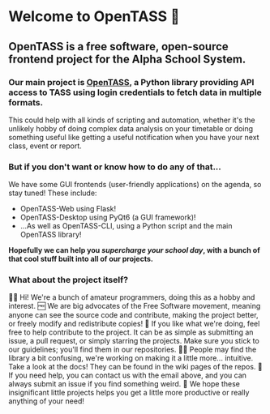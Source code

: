 # Welcome to OpenTASS 👋

## OpenTASS is a free software, open-source frontend project for the Alpha School System.

### Our main project is [OpenTASS](github.com/OpenTASS/OpenTASS), a Python library providing API access to TASS using login credentials to fetch data in multiple formats.

This could help with all kinds of scripting and automation, whether it's the unlikely hobby of doing complex data analysis on your timetable or doing something useful like getting a useful notification when you have your next class, event or report. 

### But if you don't want or know how to do any of that...

We have some GUI frontends (user-friendly applications) on the agenda, so stay tuned! These include:
- OpenTASS-Web using Flask!
- OpenTASS-Desktop using PyQt6 (a GUI framework)!
- ...As well as OpenTASS-CLI, using a Python script and the main OpenTASS library!

**Hopefully we can help you *supercharge your school day*, with a bunch of that cool stuff built into all of our projects.**

### What about the project itself?

🙋‍♀️ Hi! We're a bunch of amateur programmers, doing this as a hobby and interest. 
🆓 We are big advocates of the Free Software movement, meaning anyone can see the source code and contribute, making the project better, or freely modify and redistribute copies!
🌈 If you like what we're doing, feel free to help contribute to the project. It can be as simple as submitting an issue, a pull request, or simply starring the projects. Make sure you stick to our guidelines; you'll find them in our repositories.
👩‍💻 People may find the library a bit confusing, we're working on making it a little more... intuitive. Take a look at the docs! They can be found in the wiki pages of the repos.
🍿 If you need help, you can contact us with the email above, and you can always submit an issue if you find something weird.
🧙 We hope these insignificant little projects helps you get a little more productive or really anything of your need!

